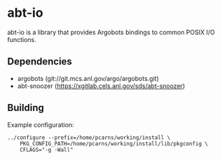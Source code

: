# abt-io
abt-io is a library that provides Argobots bindings to common POSIX I/O
functions.

##  Dependencies

* argobots (git://git.mcs.anl.gov/argo/argobots.git)
* abt-snoozer (https://xgitlab.cels.anl.gov/sds/abt-snoozer)

## Building

Example configuration:

    ../configure --prefix=/home/pcarns/working/install \
        PKG_CONFIG_PATH=/home/pcarns/working/install/lib/pkgconfig \
        CFLAGS="-g -Wall"
